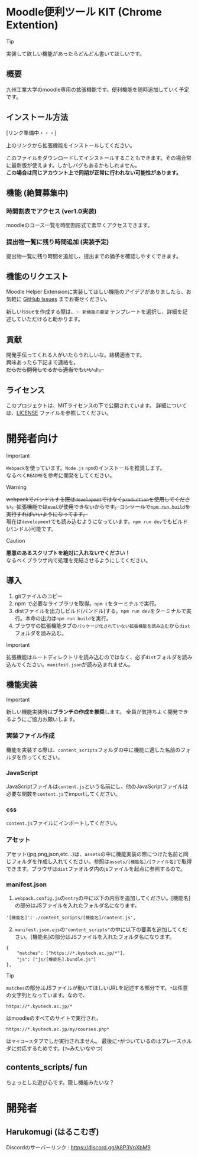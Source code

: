 # Moodle便利ツール KIT (Chrome Extention)
> [!TIP]
> 実装して欲しい機能があったらどんどん書いてほしいです。

## 概要
九州工業大学のmoodle専用の拡張機能です。便利機能を随時追加していく予定です。

## インストール方法
[リンク準備中・・・]  

上のリンクから拡張機能をインストールしてください。


このファイルをダウンロードしてインストールすることもできます。その場合常に最新版が使えます。しかしバグもあるかもしれません。  
**この場合は同じアカウント上で同期が正常に行われない可能性があります。**

## 機能 (絶賛募集中)

### 時間割表でアクセス (ver1.0実装)
moodleのコース一覧を時間割形式で素早くアクセスできます。

### 提出物一覧に残り時間追加 **(実装予定)**
提出物一覧に残り時間を追加し、提出までの猶予を確認しやすくできます。

## 機能のリクエスト

Moodle Helper Extensionに実装してほしい機能のアイデアがありましたら、お気軽に [GitHub Issues](https://github.com/harunn416/chrome_Extensionis_moodle/issues) までお寄せください。

新しいIssueを作成する際は、`✨ 新機能の要望` テンプレートを選択し、詳細を記述していただけると助かります。

## 貢献
開発手伝ってくれる人がいたらうれしいな。結構適当です。  
興味あったら下記まで連絡を。  
~~だらだら開発してるから適当でもいいよ。~~

## ライセンス
このプロジェクトは、MITライセンスの下で公開されています。
詳細については、[LICENSE](LICENSE) ファイルを参照してください。

# 開発者向け
> [!IMPORTANT]  
> ``Webpack``を使っています。``Node.js`` ``npm``のインストールを推奨します。  
> なるべく``README``を参考に開発をしてください。

> [!WARNING]  
> ~~webpackでバンドルする際は``developmet``ではなく``production``を使用してください。拡張機能では``eval``が使用できないからです。コンソールで``npm run build``を実行すればいいようになってます。~~  
> 現在は``development``でも読み込むようになっています。``npm run dev``でもビルド(バンドル)可能です。

> [!CAUTION]
> **悪意のあるスクリプトを絶対に入れないでください！**  
> なるべくブラウザ内で処理を完結させるようにしてください。

## 導入
1. gitファイルのコピー
1. npm で必要なライブラリを取得。``npm i``をターミナルで実行。
1. distファイルを出力しビルド(バンドル)する。``npm run dev``をターミナルで実行。本命の出力は``npm run build``を実行。
1. ブラウザの拡張機能タブの``パッケージ化されていない拡張機能を読み込む``から``dist``フォルダを読み込む。
> [!important]
> 拡張機能はルートディレクトリを読み込むのではなく、必ず``dist``フォルダを読み込んでください。``manifest.json``が読み込まれません。

## 機能実装
> [!IMPORTANT]  
> 新しい機能実装時は**ブランチの作成を推奨**します。
> 全員が気持ちよく開発できるようにご協力お願いします。

### 実装ファイル作成
機能を実装する際は、``content_scripts``フォルダの中に機能に適した名前のフォルダを作ってください。

### JavaScript
JavaScriptファイルは``content.js``という名前にし、他のJavaScriptファイルは必要な関数を``content.js``でimportしてください。

### css
``content.js``ファイルにインポートしてください。

### アセット
アセット(jpg,png,json,etc...)は、``assets``の中に機能実装の際につけた名前と同じフォルダを作成し入れてください。参照は``assets/[機能名]/[ファイル名]``で取得できます。ブラウザは``dist``ファオルダ内のjsファイルを起点に参照するので。

### manifest.json
1. ``webpack.config.js``の``entry``の中に以下の内容を追加してください。[機能名]の部分はJSファイルを入れたフォルダ名になります。
```
'[機能名]':'./content_scripts/[機能名]/content.js',
```
2. ``manifest.json.ejs``の``"content_scripts"``の中に以下の要素を追加してください。[機能名]の部分はJSファイルを入れたフォルダ名になります。
```
{
    "matches": ["https://*.kyutech.ac.jp/*"],
    "js": ["js/[機能名].bundle.js"]
},
```
> [!TIP]
> ``matches``の部分はJSファイルが動いてほしいURLを記述する部分です。``*``は任意の文字列となっています。なので、
> ```
> https://*.kyutech.ac.jp/*
> ```
> はmoodleのすべてのサイトで実行され、
> ```
> https://*.kyutech.ac.jp/my/courses.php*
> ```
> は``マイコース``タブでしか実行されません。
> 最後に``*``がついているのはプレースホルダに対応するためです。(``?=``みたいなやつ)
## contents_scripts/ fun
ちょっとした遊び心です。隠し機能みたいな？

# 開発者
## Harukomugi (はるこむぎ)
Discordのサーバーリンク : https://discord.gg/A8P3VnXbM9